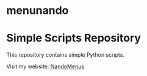 # menunando
# Simple Scripts Repository

This repository contains simple Python scripts.

Visit my website: [NandoMenus](https://nandomenus.co.uk)

